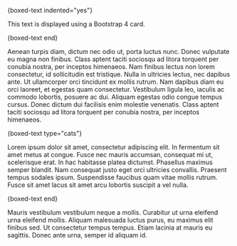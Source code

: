 {boxed-text indented="yes"}

This text is displayed using a Bootstrap 4 card.

{boxed-text end}

Aenean turpis diam, dictum nec odio ut, porta luctus nunc. Donec vulputate eu magna non finibus. Class aptent taciti sociosqu ad litora torquent per conubia nostra, per inceptos himenaeos. Nam finibus lectus non lorem consectetur, id sollicitudin est tristique. Nulla in ultricies lectus, nec dapibus ante. Ut ullamcorper orci tincidunt ex mollis rutrum. Nam dapibus diam eu orci laoreet, et egestas quam consectetur. Vestibulum ligula leo, iaculis ac commodo lobortis, posuere ac dui. Aliquam egestas odio congue tempus cursus. Donec dictum dui facilisis enim molestie venenatis. Class aptent taciti sociosqu ad litora torquent per conubia nostra, per inceptos himenaeos.

{boxed-text type="cats"}

Lorem ipsum dolor sit amet, consectetur adipiscing elit. In fermentum sit amet metus at congue. Fusce nec mauris accumsan, consequat mi ut, scelerisque erat. In hac habitasse platea dictumst. Phasellus maximus semper blandit. Nam consequat justo eget orci ultricies convallis. Praesent tempus sodales ipsum. Suspendisse faucibus quam vitae mollis rutrum. Fusce sit amet lacus sit amet arcu lobortis suscipit a vel nulla.

{boxed-text end}

Mauris vestibulum vestibulum neque a mollis. Curabitur ut urna eleifend urna eleifend mollis. Aliquam malesuada luctus purus, eu maximus elit finibus sed. Ut consectetur tempus tempus. Etiam lacinia at mauris eu sagittis. Donec ante urna, semper id aliquam id.
